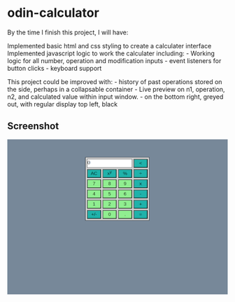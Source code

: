 # odin-calculator

By the time I finish this project, I will have:

Implemented basic html and css styling to create a calculater interface
Implemented javascript logic to work the calculater including:
    - Working logic for all number, operation and modification inputs
    - event listeners for button clicks
    - keyboard support

This project could be improved with:
    - history of past operations stored on the side, perhaps in a collapsable container
    - Live preview on n1, operation, n2, and calculated value within input window. 
        - on the bottom right, greyed out, with regular display top left, black

## Screenshot

![Connect Four](assets/calculator-600w.png)
